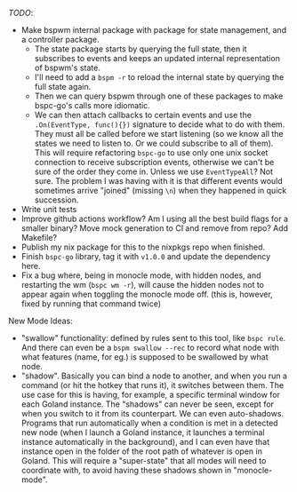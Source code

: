 *TODO*:
* Make bspwm internal package with package for state management, and a controller package.
  * The state package starts by querying the full state, then it subscribes to events and keeps an updated internal representation of bspwm's state.
  * I'll need to add a `bspm -r` to reload the internal state by querying the full state again.
  * Then we can query bspwm through one of these packages to make bspc-go's calls more idiomatic.
  * We can then attach callbacks to certain events and use the `.On(EventType, func(){})` signature to decide what to do with them. 
    They must all be called before we start listening (so we know all the states we need to listen to. Or we could subscribe to all of them).
    This will require refactoring `bspc-go` to use only one unix socket connection to receive subscription events, otherwise 
    we can't be sure of the order they come in. Unless we use `EventTypeAll`? Not sure. The problem I was having with it is that different events 
    would sometimes arrive "joined" (missing `\n`) when they happened in quick succession.
* Write unit tests
* Improve github actions workflow? Am I using all the best build flags for a smaller binary? Move mock generation to CI and remove from repo?
  Add Makefile?
* Publish my nix package for this to the nixpkgs repo when finished.
* Finish `bspc-go` library, tag it with `v1.0.0` and update the dependency here.
* Fix a bug where, being in monocle mode, with hidden nodes, and restarting the wm (`bspc wm -r`), will cause the hidden nodes not to appear again when toggling the monocle mode off. (this is, however, fixed by running that command twice)

New Mode Ideas:
* "swallow" functionality: defined by rules sent to this tool, like `bspc rule`. And there can even be a `bspm swallow --rec` to record what node with what features (name, for eg.) is supposed to be swallowed by what node.
* "shadow". Basically you can bind a node to another, and when you run a command (or hit the hotkey that runs it), it switches between them. The use case for this is having, for example, a specific terminal window for each Goland instance. The "shadows" can never be seen, except for when you switch to it from its counterpart. We can even auto-shadows. Programs that run automatically when a condition is met in a detected new node (when I launch a Goland instance, it launches a terminal instance automatically in the background), and I can even have that instance open in the folder of the root path of whatever is open in Goland. This will require a "super-state" that all modes will need to coordinate with, to avoid having these shadows shown in "monocle-mode".
